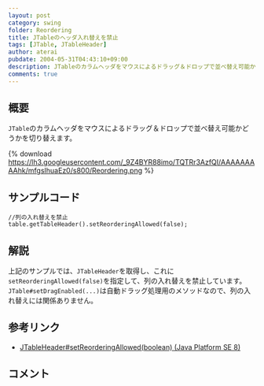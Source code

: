 ```yaml
---
layout: post
category: swing
folder: Reordering
title: JTableのヘッダ入れ替えを禁止
tags: [JTable, JTableHeader]
author: aterai
pubdate: 2004-05-31T04:43:10+09:00
description: JTableのカラムヘッダをマウスによるドラッグ＆ドロップで並べ替え可能かどうかを切り替えます。
comments: true
---
```

## 概要
`JTable`のカラムヘッダをマウスによるドラッグ＆ドロップで並べ替え可能かどうかを切り替えます。

{% download https://lh3.googleusercontent.com/_9Z4BYR88imo/TQTRr3AzfQI/AAAAAAAAAhk/mfgsIhuaEz0/s800/Reordering.png %}

## サンプルコード
<pre class="prettyprint"><code>//列の入れ替えを禁止
table.getTableHeader().setReorderingAllowed(false);
</code></pre>

## 解説
上記のサンプルでは、`JTableHeader`を取得し、これに`setReorderingAllowed(false)`を指定して、列の入れ替えを禁止しています。`JTable#setDragEnabled(...)`は自動ドラッグ処理用のメソッドなので、列の入れ替えには関係ありません。

## 参考リンク
- [JTableHeader#setReorderingAllowed(boolean) (Java Platform SE 8)](https://docs.oracle.com/javase/jp/8/docs/api/javax/swing/table/JTableHeader.html#setReorderingAllowed-boolean-)

<!-- dummy comment line for breaking list -->

## コメント
